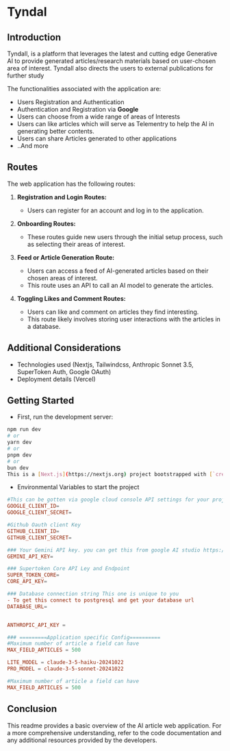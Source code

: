 # Tyndal

## Introduction

Tyndall, is a platform that leverages the latest and cutting edge Generative AI to provide generated articles/research materials based on user-chosen area of interest. Tyndall also directs the users to external publications for further study

The functionalities associated with the application are:

- Users Registration and Authentication
- Authentication and Registration via **Google**
- Users can choose from a wide range of areas of Interests
- Users can like articles which will serve as Telementry to help the AI in generating better contents.
- Users can share Articles generated to other applications
- ..And more

## Routes

The web application has the following routes:

1. **Registration and Login Routes:**

   - Users can register for an account and log in to the application.

2. **Onboarding Routes:**

   - These routes guide new users through the initial setup process, such as selecting their areas of interest.

3. **Feed or Article Generation Route:**

   - Users can access a feed of AI-generated articles based on their chosen areas of interest.
   - This route uses an API to call an AI model to generate the articles.

4. **Toggling Likes and Comment Routes:**
   - Users can like and comment on articles they find interesting.
   - This route likely involves storing user interactions with the articles in a database.

## Additional Considerations

- Technologies used (Nextjs, Tailwindcss, Anthropic Sonnet 3.5, SuperToken Auth, Google OAuth)
- Deployment details (Vercel)

## Getting Started

- First, run the development server:

```bash
npm run dev
# or
yarn dev
# or
pnpm dev
# or
bun dev
This is a [Next.js](https://nextjs.org) project bootstrapped with [`create-next-app`](https://github.com/vercel/next.js/tree/canary/packages/create-next-app).
```

- Environmental Variables to start the project

```conf
#This can be gotten via google cloud console API settings for your project
GOOGLE_CLIENT_ID=
GOOGLE_CLIENT_SECRET=

#Github Oauth client Key
GITHUB_CLIENT_ID=
GITHUB_CLIENT_SECRET=

### Your Gemini API key. you can get this from google AI studio https://aistudio.google.com/apikey
GEMINI_API_KEY=

### Supertoken Core API Ley and Endpoint
SUPER_TOKEN_CORE=
CORE_API_KEY=

### Database connection string This one is unique to you
- To get this connect to postgresql and get your database url
DATABASE_URL=


ANTHROPIC_API_KEY =

### =========Application specific Config==========
#Maximum number of article a field can have
MAX_FIELD_ARTICLES = 500

LITE_MODEL = claude-3-5-haiku-20241022
PRO_MODEL = claude-3-5-sonnet-20241022

#Maximum number of article a field can have
MAX_FIELD_ARTICLES = 500
```

## Conclusion

This readme provides a basic overview of the AI article web application. For a more comprehensive understanding, refer to the code documentation and any additional resources provided by the developers.
